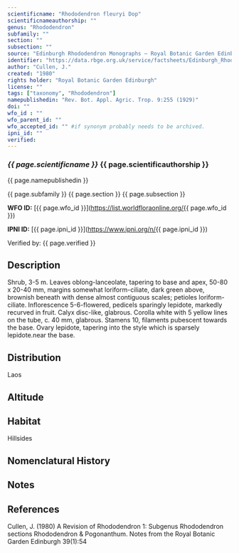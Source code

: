 ```yaml
---
scientificname: "Rhododendron fleuryi Dop"
scientificnameauthorship: ""
genus: "Rhododendron"
subfamily: ""
section: ""
subsection: ""
source: "Edinburgh Rhododendron Monographs – Royal Botanic Garden Edinburgh"
identifier: "https://data.rbge.org.uk/service/factsheets/Edinburgh_Rhododendron_Monographs.xhtml"
author: "Cullen, J."
created: "1980"
rights holder: "Royal Botanic Garden Edinburgh"
license: ""
tags: ["taxonomy", "Rhododendron"]
namepublishedin: "Rev. Bot. Appl. Agric. Trop. 9:255 (1929)"
doi: ""
wfo_id : ""
wfo_parent_id: ""
wfo_accepted_id: "" #if synonym probably needs to be archived.                      
ipni_id: ""
verified:
---
```

### _{{ page.scientificname }}_ {{ page.scientificauthorship }}
 {{ page.namepublishedin }}

{{ page.subfamily }} {{ page.section }} {{ page.subsection }}

**WFO ID:** [{{ page.wfo_id }}](https://list.worldfloraonline.org/{{ page.wfo_id }})

**IPNI ID:** [{{ page.ipni_id }}](https://www.ipni.org/n/{{ page.ipni_id }})

Verified by: {{ page.verified }}



## Description
Shrub, 3-5 m. Leaves oblong-lanceolate, tapering to base and apex, 50-80 x 20-40 mm, margins somewhat loriform-ciliate, dark green above, brownish beneath with dense almost contiguous scales; petioles loriform-ciliate. Inflorescence 5-6-flowered, pedicels sparingly lepidote, markedly recurved in fruit. Calyx disc-like, glabrous. Corolla white with 5 yellow lines on the tube, c. 40 mm, glabrous. Stamens 10, filaments pubescent towards the base. Ovary lepidote, tapering into the style which is sparsely lepidote.near the base.

## Distribution
Laos

## Altitude


## Habitat
Hillsides

## Nomenclatural History

                       
## Notes


## References

Cullen, J. (1980) A Revision of Rhododendron 1: Subgenus Rhododendron sections Rhododendron & Pogonanthum. Notes from the Royal Botanic Garden Edinburgh 39(1):54
